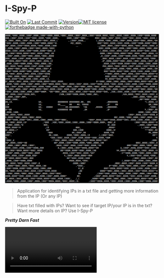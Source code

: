 # I-Spy-P
[![Built On](https://img.shields.io/badge/python-3.7-brightgreen)](https://img.shields.io/badge/python-3.7-brightgreen) [![Last Commit](https://img.shields.io/github/last-commit/byhay1/python_challenge)](https://img.shields.io/github/last-commit/byhay1/python_challenge) [![Version](https://img.shields.io/badge/Version-1.0-blue)](https://img.shields.io/badge/Version-1.0-blue)[![MIT license](https://img.shields.io/badge/License-MIT-blue.svg)](https://lbesson.mit-license.org/) [![forthebadge made-with-python](http://ForTheBadge.com/images/badges/made-with-python.svg)](https://www.python.org/)

![ISPYP](https://raw.githubusercontent.com/byhay1/python_challenge/master/images/I-Spy-P.png)

> Application for identifying IPs in a txt file and getting more information from the IP (Or any IP)

> Have txt filled with IPs? Want to see if target IP/your IP is in the txt? Want more details on IP? Use I-Spy-P




***Pretty Darn Fast***

<VIDEO HERE>

- What made the challenge "challenging" was using native python solely for all of the code. No 3rd-party Modules/Packages!
- However, even without BeautifulSoup, Selenium, and even Pandas, the code ran well.



---

## Table of Contents 

- [Installation](#installation)
- [Features](#features)
- [Usage-Help](#usage-help)
- [Tests](#tests)
- [Future](#future)
- [Support](#support)



---

## Installation

- Python 3.X installed
- Terminal or IDE capable of running .py scripts

### Setup

> update and install python

```shell
$ cd /usr/src
$ sudo wget https://www.python.org/ftp/python/3.7.4/Python-3.7.4.tgzs
```

> extract the package

```shell
$ sudo tar xzf Python-3.7.4.tgz
```

> compile python

```shell
$ cd Python-3.7.4
$ sudo ./configure --enable-optimizations
$ sudo make altinstall
```

---

## Features
- Ability to parse through text to find and extract IPs. Code can be easily modified to export all IPs found in document into another .txt file or .csv. 
- Search target IP against geoIP and RDAP apis to extract additional information about the target IP
---
## Usage-Help 
![helpme](https://raw.githubusercontent.com/byhay1/python_challenge/master/images/Help.png)

---
## Tests

- Sample txt file and IPs within the .txt are in the test folder
- Utilized both <a href="http://api.db-ip.com/v2/free/" target="_blank">DB-IP API</a> and 
<a href="https://www.rdap.net/ip/" target="_blank">RDAP API</a> to get information on IP easier.

---


## Future

- Creating a docker image so others can use
- Better UI
- Better formatting

---

## Support

Reach out to me to help support the app!

- Github, just create commits
- Other social networks coming soon 

---

## Donations

- BTC: Add Later
- LTC:  Add Later
- ETH:  Add Later
